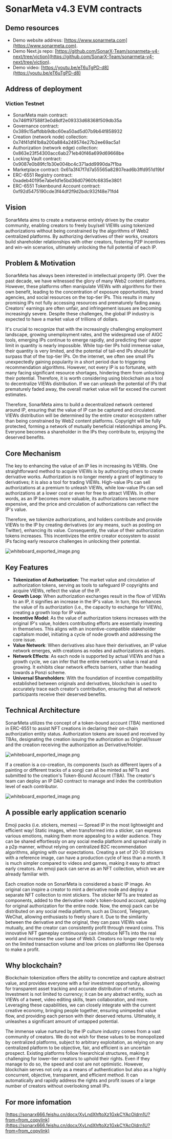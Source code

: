 # SonarMeta v4.3 EVM contracts

## Demo resources

- Demo website address: [https://www.sonarmeta.com](https://www.sonarmeta.com).
- Demo Next.js repo: [https://github.com/SonarX-Team/sonarmeta-v4-next/tree/viction](https://github.com/SonarX-Team/sonarmeta-v4-next/tree/viction).
- Demo video: [https://youtu.be/eT6uTgPD-d8](https://youtu.be/eT6uTgPD-d8)

## Address of deployment

### Viction Testnet

- SonarMeta main contract: 0x746ff97588f3e0d8df2e09333d68368f509db35a
- Governance contract: 0x389c15affdbb9dbc60ea50ad5d07b9b64f858932
- Creation (network node) collection: 0x74f41df41b8a200a884a249574e27b2ee69ac5a1
- Authorization (network edge) collection: 0x863e23f54300acc6ab271eb40f46a699d69668be
- Locking Vault contract: 0x9087e0b89fc1b30e004bc4c371add9990da7f1ba
- Marketplace contract: 0x61a3f47f7d7a55565a82807ead6b3ffd951d19bf
- ERC-6551 Registry contract: 0xadeb40195e7abe1d1e5bd36d07960fc6835e3801
- ERC-6551 Tokenbound Account contract: 0xf92d5475190cde3f44df2f9d2bdc932f48e71fd4

## Vision

SonarMeta aims to create a metaverse entirely driven by the creator community, enabling creators to freely buy/sell VIEWs using tokenized authorizations without being constrained by the algorithms of Web2 centralized platforms. By authorizing derivatives of their works, creators build shareholder relationships with other creators, fostering P2P incentives and win-win scenarios, ultimately unlocking the full potential of each IP.

## Problem & Motivation

SonarMeta has always been interested in intellectual property (IP). Over the past decade, we have witnessed the glory of many Web2 content platforms. However, these platforms often manipulate VIEWs with algorithms for their own benefit, leading to the concentration of exposure opportunities, brand agencies, and social resources on the top-tier IPs. This results in many promising IPs not fully accessing resources and prematurely fading away. Creators' earnings are often unfair, and infringement issues are becoming increasingly severe. Despite these challenges, the global IP industry is expected to have a market value of trillions of dollars.

It's crucial to recognize that with the increasingly challenging employment landscape, growing unemployment rates, and the widespread use of AIGC tools, emerging IPs continue to emerge rapidly, and predicting their upper limit in quantity is nearly impossible. While top-tier IPs hold immense value, their quantity is very limited, and the potential of tail-end IPs should far surpass that of the top-tier IPs. On the internet, we often see small IPs unexpectedly gaining popularity in a short period due to triggering recommendation algorithms. However, not every IP is so fortunate, with many facing significant resource shortages, hindering them from unlocking their potential. Therefore, it is worth considering using blockchain as a tool to decentralize VIEWs distribution. If we can unleash the potential of IPs that prematurely faded away, the overall market value will far exceed the current estimates.

Therefore, SonarMeta aims to build a decentralized network centered around IP, ensuring that the value of IP can be captured and circulated. VIEWs distribution will be determined by the entire creator ecosystem rather than being constrained by Web2 content platforms. Copyright will be fully protected, forming a network of mutually beneficial relationships among IPs. Everyone becomes a shareholder in the IPs they contribute to, enjoying the deserved benefits.

## Core Mechanism

The key to enhancing the value of an IP lies in increasing its VIEWs. One straightforward method to acquire VIEWs is by authorizing others to create derivative works. Authorization is no longer merely a grant of legitimacy to derivatives; it is also a tool for trading VIEWs. High-value IPs can sell authorizations at a premium to unleash VIEWs, while low-value IPs can sell authorizations at a lower cost or even for free to attract VIEWs. In other words, as an IP becomes more valuable, its authorizations become more expensive, and the price and circulation of authorizations can reflect the IP's value.

Therefore, we tokenize authorizations, and holders contribute and provide VIEWs to the IP by creating derivatives (or any means, such as posting on Twitter), enhancing its value. Consequently, the value of their authorization tokens increases. This incentivizes the entire creator ecosystem to assist IPs facing early resource challenges in unlocking their potential.

![whiteboard_exported_image.png](https://cdn.dorahacks.io/static/files/18c1fe2034425037b33fa2246458eff6.png)

## Key Features

- **Tokenization of Authorization**: The market value and circulation of authorization tokens, serving as tools to safeguard IP copyrights and acquire VIEWs, reflect the value of the IP.
- **Growth Loop**: When authorization exchanges result in the flow of VIEWs to an IP, it signifies an increase in the IP's value. In turn, this enhances the value of its authorization (i.e., the capacity to exchange for VIEWs), creating a growth loop for IP value.
- **Incentive Model**: As the value of authorization tokens increases with the original IP's value, holders contributing efforts are essentially investing in themselves. This aligns with an incentive-compatible stakeholder capitalism model, initiating a cycle of node growth and addressing the core issue.
- **Value Network**: When derivatives also have their derivatives, an IP value network emerges, with creations as nodes and authorizations as edges.
- **Network Effects**: As each node is supported by actual VIEWs and has a growth cycle, we can infer that the entire network's value is real and growing. It exhibits clear network effects barriers, rather than heading towards a Ponzi scheme.
- **Universal Shareholders**: With the foundation of incentive compatibility established between originals and derivatives, blockchain is used to accurately trace each creator's contribution, ensuring that all network participants receive their deserved benefits.

## Technical Architecture

SonarMeta utilizes the concept of a token-bound account (TBA) mentioned in ERC-6551 to assist NFT creations in declaring their on-chain authorization entity status. Authorization tokens are issued and received by TBAs, designating the creation issuing the authorization as Original/Issuer and the creation receiving the authorization as Derivative/Holder.

![whiteboard_exported_image.png](https://cdn.dorahacks.io/static/files/18c1fe3dbfeba84121d07164602b59a6.png)

If a creation is a co-creation, its components (such as different layers of a painting or different tracks of a song) can all be minted as NFTs and submitted to the creation's Token-Bound Account (TBA). The creator's team can deploy an IP DAO contract to manage and index the contribution level of each contributor.

![whiteboard_exported_image.png](https://cdn.dorahacks.io/static/files/18c1fe432a1e7f79a0c627f494fa502a.png)

## A possible early application scenario

Emoji packs (i.e. stickers, memes) — Spread IP in the most lightweight and efficient way! Static images, when transformed into a sticker, can express various emotions, making them more appealing to a wider audience. They can be shared effortlessly on any social media platform and spread virally in a p2p manner, without relying on centralized B2C recommendation algorithms, aligning with our expectations. Creating a set of 20-30 stickers with a reference image, can have a production cycle of less than a month. It is much simpler compared to videos and games, making it easy to attract early creators. An emoji pack can serve as an NFT collection, which we are already familiar with.

Each creation node on SonarMeta is considered a basic IP image. An original can inspire a creator to mint a derivative node and deploy a separate NFT collection to mint stickers. The sticker NFTs are treated as components, added to the derivative node's token-bound account, applying for original authorization for the entire node. Now, the emoji pack can be distributed on any social media platform, such as Discord, Telegram, WeChat, allowing enthusiasts to freely share it. Due to the similarity between the derivative and the original, they can pass VIEWs value mutually, and the creator can consistently profit through reward coins. This innovative NFT gameplay continuously can introduce NFTs into the real world and increase the user base of Web3. Creators no longer need to rely on the limited transaction volume and low prices on platforms like Opensea to make a profit.

## Why blockchain?

Blockchain tokenization offers the ability to concretize and capture abstract value, and provides everyone with a fair investment opportunity, allowing for transparent asset tracking and accurate distribution of returns. Investment is not limited to currency; it can be any abstract entity, such as VIEWs of a tweet, video editing skills, team collaboration, and more. Leveraging these capabilities, we can closely integrate with the current creative economy, bringing people together, ensuring unimpeded value flow, and providing each person with their deserved returns. Ultimately, it unleashes a significant amount of untapped potential.

The immense value nurtured by the IP culture industry comes from a vast community of creators. We do not wish for these values to be monopolized by centralized platforms, subject to arbitrary exploitation, as relying on any centralized platform to be objective, fair, and efficient is an uncertain prospect. Existing platforms follow hierarchical structures, making it challenging for lower-tier creators to uphold their rights. Even if they manage to do so, the speed and cost are not optimistic. However, blockchain serves not only as a means of authentication but also as a highly concurrent, objective, transparent, and efficient method. It can automatically and rapidly address the rights and profit issues of a large number of creators without overlooking small IPs.

## For more infomation

[https://sonarx666.feishu.cn/docx/XyLndXhftoXz1GxkCYAcOIdrn1U?from=from_copylink](https://sonarx666.feishu.cn/docx/XyLndXhftoXz1GxkCYAcOIdrn1U?from=from_copylink)

